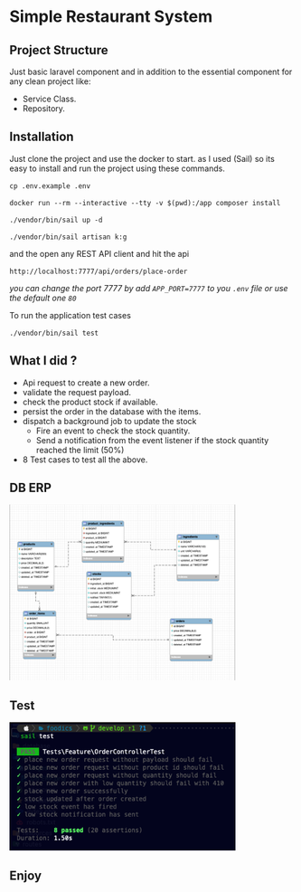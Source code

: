 # Simple Restaurant System

## Project Structure

Just basic laravel component and in addition to the essential component for any clean project like:

- Service Class.
- Repository.

##
## Installation

Just clone the project and use the docker to start. as I used (Sail) so its easy to install and run the project using these commands.

```
cp .env.example .env
```

```
docker run --rm --interactive --tty -v $(pwd):/app composer install
```

```
./vendor/bin/sail up -d
```

```
./vendor/bin/sail artisan k:g
```

and the open any REST API client and hit the api

```
http://localhost:7777/api/orders/place-order
```

*you can change the port 7777 by add `APP_PORT=7777` to you `.env` file or use the default one `80`*

To run the application test cases

```
./vendor/bin/sail test
```
##
##

## What I did ?

- Api request to create a new order.
- validate the request payload.
- check the product stock if available.
- persist the order in the database with the items.
- dispatch a background job to update the stock
  - Fire an event to check the stock quantity.
  - Send a notification from the event listener if the stock quantity reached the limit (50%)
- 8 Test cases to test all the above.

##

## DB ERP

<img src="https://raw.githubusercontent.com/AhmedHdeawy/foodics/develop/public/images/DB%20ERP.png" width="400" alt="DB ERP">

##
## Test

<img src="https://raw.githubusercontent.com/AhmedHdeawy/foodics/develop/public/images/Tests.png" width="400" alt="DB ERP">

## Enjoy
